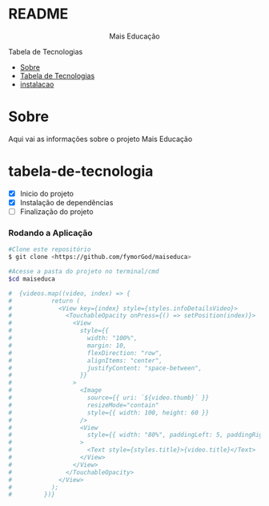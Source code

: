 # README

<p align="center">Mais Educação</p>

Tabela de Tecnologias

<!--ts-->
* [Sobre](#sobre)
* [Tabela de Tecnologias](#tabela-de-tecnologia)
* [instalacao](#instalacao)
<!--te-->

# Sobre
<p>Aqui vai as informações sobre o projeto Mais Educação</p>

# tabela-de-tecnologia

- [x] Inicio do projeto
- [x] Instalação de dependências
- [ ] Finalização do projeto  

### Rodando a Aplicação

```bash
#Clone este repositório
$ git clone <https://github.com/fymorGod/maiseduca>

#Acesse a pasta do projeto no terminal/cmd
$cd maiseduca

#  {videos.map((video, index) => {
#           return (
#             <View key={index} style={styles.infoDetailsVideo}>
#               <TouchableOpacity onPress={() => setPosition(index)}>
#                 <View
#                   style={{
#                     width: "100%",
#                     margin: 10,
#                     flexDirection: "row",
#                     alignItems: "center",
#                     justifyContent: "space-between",
#                   }}
#                 >
#                   <Image
#                     source={{ uri: `${video.thumb}` }}
#                     resizeMode="contain"
#                     style={{ width: 100, height: 60 }}
#                   />
#                   <View
#                     style={{ width: "80%", paddingLeft: 5, paddingRight: 5 }}
#                   >
#                     <Text style={styles.title}>{video.title}</Text>
#                   </View>
#                 </View>
#               </TouchableOpacity>
#             </View>
#           );
#         })}
```